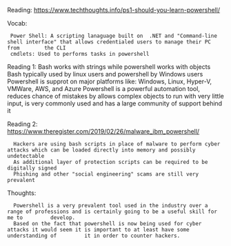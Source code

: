 Reading: https://www.techthoughts.info/ps1-should-you-learn-powershell/
  
  Vocab: 
  
     Power Shell: A scripting lanaguage built on  .NET and "Command-line shell interface" that allows credentialed users to manage their PC from        the CLI
     cmdlets: Used to performs tasks in powershell
    
  Reading 1: 
    Bash works with strings while powershell works with objects
    Bash typically used by linux users and powershell by Windows users
    Powershell is supprot on major platforms like: Windows, Linux, Hyper-V, VMWare, AWS, and Azure
    Powershell is a powerful automation tool, reduces chance of mistakes by allows complex objects to run with very little input, is very commonly     used and has a large community of support behind it
    
  Reading 2: https://www.theregister.com/2019/02/26/malware_ibm_powershell/
  
      Hackers are using bash scripts in place of malware to perform cyber attacks which can be loaded directly into memory and possibly                 undetectable
      As additional layer of protection scripts can be required to be digitally signed
      Phishing and other "social engineering" scams are still very prevalent
      
 Thoughts:
 
      Powershell is a very prevalent tool used in the industry over a range of professions and is certainly going to be a useful skill for me to         develop. 
      Based on the fact that powershell is now being used for cyber attacks it would seem it is important to at least have some understanding of         it in order to counter hackers.
  
